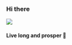 ### Hi there 

<!--   <img height="180em" src="https://github-readme-stats.vercel.app/api?username=pjmalva&show_icons=true&theme=radical&include_all_commits=true&count_private=true"/> -->
<img src="https://github-readme-stats.vercel.app/api/top-langs/?username=pjmalva&layout=default&langs_count=10&theme=radical"/>

#### Live long and prosper 🖖
